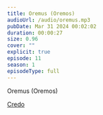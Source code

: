 ```yaml
---
title: Oremus (Oremos)
audioUrl: /audio/oremus.mp3
pubDate: Mar 31 2024 00:02:02
duration: 00:00:27
size: 0.96
cover: ""
explicit: true
episode: 11
season: 1
episodeType: full
---
```

Oremus (Oremos)

<div class="text-center mt-16">
  <a class="btn btn-accent mt-9" href="/episode/post03">Credo</a>
</div>